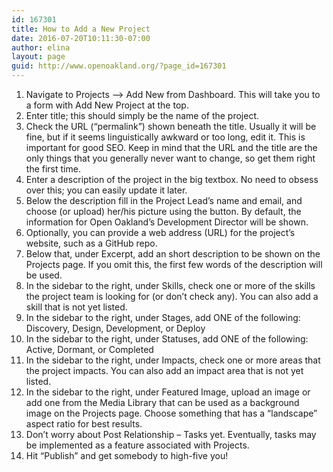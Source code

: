 ```yaml
---
id: 167301
title: How to Add a New Project
date: 2016-07-20T10:11:30-07:00
author: elina
layout: page
guid: http://www.openoakland.org/?page_id=167301
---
```

<div style="margin-bottom: 1em;text-align:center;width:100%;">
</div>

  1. Navigate to Projects &#8211;> Add New from Dashboard. This will take you to a form with Add New Project at the top.
  2. Enter title; this should simply be the name of the project.
  3. Check the URL (&#8220;permalink&#8221;) shown beneath the title. Usually it will be fine, but if it seems linguistically awkward or too long, edit it. This is important for good SEO. Keep in mind that the URL and the title are the only things that you generally never want to change, so get them right the first time.
  4. Enter a description of the project in the big textbox. No need to obsess over this; you can easily update it later.
  5. Below the description fill in the Project Lead&#8217;s name and email, and choose (or upload) her/his picture using the button. By default, the information for Open Oakland&#8217;s Development Director will be shown.
  6. Optionally, you can provide a web address (URL) for the project&#8217;s website, such as a GitHub repo.
  7. Below that, under Excerpt, add an short description to be shown on the Projects page. If you omit this, the first few words of the description will be used.
  8. In the sidebar to the right, under Skills, check one or more of the skills the project team is looking for (or don&#8217;t check any). You can also add a skill that is not yet listed.
  9. In the sidebar to the right, under Stages, add ONE of the following: Discovery, Design, Development, or Deploy
 10. In the sidebar to the right, under Statuses, add ONE of the following: Active, Dormant, or Completed
 11. In the sidebar to the right, under Impacts, check one or more areas that the project impacts. You can also add an impact area that is not yet listed.
 12. In the sidebar to the right, under Featured Image, upload an image or add one from the Media Library that can be used as a background image on the Projects page. Choose something that has a &#8220;landscape&#8221; aspect ratio for best results.
 13. Don&#8217;t worry about Post Relationship &#8211; Tasks yet. Eventually, tasks may be implemented as a feature associated with Projects.
 14. Hit &#8220;Publish&#8221; and get somebody to high-five you!